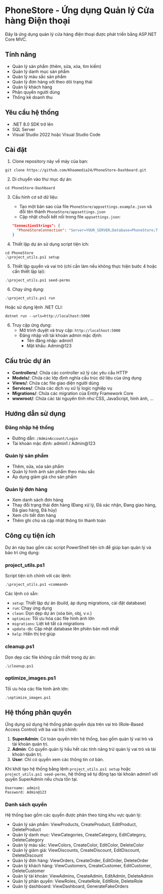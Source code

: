 # PhoneStore - Ứng dụng Quản lý Cửa hàng Điện thoại

Đây là ứng dụng quản lý cửa hàng điện thoại được phát triển bằng ASP.NET Core MVC.

## Tính năng

- Quản lý sản phẩm (thêm, sửa, xóa, tìm kiếm)
- Quản lý danh mục sản phẩm
- Quản lý màu sắc sản phẩm
- Quản lý đơn hàng với theo dõi trạng thái
- Quản lý khách hàng
- Phân quyền người dùng
- Thống kê doanh thu

## Yêu cầu hệ thống

- .NET 8.0 SDK trở lên
- SQL Server
- Visual Studio 2022 hoặc Visual Studio Code

## Cài đặt

1. Clone repository này về máy của bạn:
```
git clone https://github.com/Khoamedia24/PhoneStore-Dashboard.git
```

2. Di chuyển vào thư mục dự án:
```
cd PhoneStore-Dashboard
```

3. Cấu hình cơ sở dữ liệu:
   - Tạo một bản sao của file `PhoneStore/appsettings.example.json` và đổi tên thành `PhoneStore/appsettings.json`
   - Cập nhật chuỗi kết nối trong file `appsettings.json`:
   ```json
   "ConnectionStrings": {
     "PhoneStoreConnection": "Server=YOUR_SERVER;Database=PhoneStore;Trusted_Connection=True;TrustServerCertificate=True;"
   }
   ```

4. Thiết lập dự án sử dụng script tiện ích:
```
cd PhoneStore
.\project_utils.ps1 setup
```

5. Thiết lập quyền và vai trò (chỉ cần làm nếu không thực hiện bước 4 hoặc cần thiết lập lại):
```
.\project_utils.ps1 seed-perms
```

6. Chạy ứng dụng:
```
.\project_utils.ps1 run
```
Hoặc sử dụng lệnh .NET CLI:
```
dotnet run --urls=http://localhost:5000
```

6. Truy cập ứng dụng:
   - Mở trình duyệt và truy cập: `http://localhost:5000`
   - Đăng nhập với tài khoản admin mặc định:
     - Tên đăng nhập: admin1
     - Mật khẩu: Admin@123

## Cấu trúc dự án

- **Controllers/**: Chứa các controller xử lý các yêu cầu HTTP
- **Models/**: Chứa các lớp định nghĩa cấu trúc dữ liệu của ứng dụng
- **Views/**: Chứa các file giao diện người dùng
- **Services/**: Chứa các dịch vụ xử lý logic nghiệp vụ
- **Migrations/**: Chứa các migration của Entity Framework Core
- **wwwroot/**: Chứa các tài nguyên tĩnh như CSS, JavaScript, hình ảnh, ...

## Hướng dẫn sử dụng

### Đăng nhập hệ thống
- Đường dẫn: `/AdminAccount/Login`
- Tài khoản mặc định: admin1 / Admin@123

### Quản lý sản phẩm
- Thêm, sửa, xóa sản phẩm
- Quản lý hình ảnh sản phẩm theo màu sắc
- Áp dụng giảm giá cho sản phẩm

### Quản lý đơn hàng
- Xem danh sách đơn hàng
- Thay đổi trạng thái đơn hàng (Đang xử lý, Đã xác nhận, Đang giao hàng, Đã giao hàng, Đã hủy)
- Xem chi tiết đơn hàng
- Thêm ghi chú và cập nhật thông tin thanh toán

## Công cụ tiện ích

Dự án này bao gồm các script PowerShell tiện ích để giúp bạn quản lý và bảo trì ứng dụng:

### project_utils.ps1
Script tiện ích chính với các lệnh:
```
.\project_utils.ps1 <command>
```
Các lệnh có sẵn:
- `setup`: Thiết lập dự án (build, áp dụng migrations, cài đặt database)
- `run`: Chạy ứng dụng
- `clean`: Dọn dẹp dự án (xóa bin, obj, v.v.)
- `optimize`: Tối ưu hóa các file hình ảnh lớn
- `migrations`: Liệt kê tất cả migrations
- `update-db`: Cập nhật database lên phiên bản mới nhất
- `help`: Hiển thị trợ giúp

### cleanup.ps1
Dọn dẹp các file không cần thiết trong dự án:
```
.\cleanup.ps1
```

### optimize_images.ps1
Tối ưu hóa các file hình ảnh lớn:
```
.\optimize_images.ps1
```

## Hệ thống phân quyền

Ứng dụng sử dụng hệ thống phân quyền dựa trên vai trò (Role-Based Access Control) với ba vai trò chính:

1. **SuperAdmin**: Có toàn quyền trên hệ thống, bao gồm quản lý vai trò và tài khoản quản trị.
2. **Admin**: Có quyền quản lý hầu hết các tính năng trừ quản lý vai trò và tài khoản quản trị.
3. **User**: Chỉ có quyền xem các thông tin cơ bản.

Khi khởi tạo hệ thống bằng lệnh `project_utils.ps1 setup` hoặc `project_utils.ps1 seed-perms`, hệ thống sẽ tự động tạo tài khoản admin1 với quyền SuperAdmin nếu chưa tồn tại.

```
Username: admin1
Password: Admin@123
```

### Danh sách quyền

Hệ thống bao gồm các quyền được phân theo từng khu vực quản lý:

- Quản lý sản phẩm: ViewProducts, CreateProduct, EditProduct, DeleteProduct
- Quản lý danh mục: ViewCategories, CreateCategory, EditCategory, DeleteCategory
- Quản lý màu sắc: ViewColors, CreateColor, EditColor, DeleteColor
- Quản lý giảm giá: ViewDiscounts, CreateDiscount, EditDiscount, DeleteDiscount
- Quản lý đơn hàng: ViewOrders, CreateOrder, EditOrder, DeleteOrder
- Quản lý khách hàng: ViewCustomers, CreateCustomer, EditCustomer, DeleteCustomer
- Quản lý tài khoản: ViewAdmins, CreateAdmin, EditAdmin, DeleteAdmin
- Quản lý phân quyền: ViewRoles, CreateRole, EditRole, DeleteRole
- Quản lý dashboard: ViewDashboard, GenerateFakeOrders